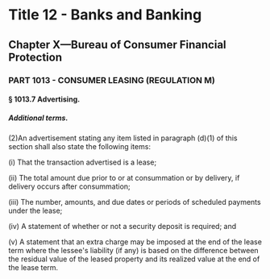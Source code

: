 
# Title 12 - Banks and Banking
## Chapter X—Bureau of Consumer Financial Protection
### PART 1013 - CONSUMER LEASING (REGULATION M)
#### § 1013.7 Advertising.
##### Additional terms.

(2)An advertisement stating any item listed in paragraph (d)(1) of this section shall also state the following items:

(i) That the transaction advertised is a lease;

(ii) The total amount due prior to or at consummation or by delivery, if delivery occurs after consummation;

(iii) The number, amounts, and due dates or periods of scheduled payments under the lease;

(iv) A statement of whether or not a security deposit is required; and

(v) A statement that an extra charge may be imposed at the end of the lease term where the lessee's liability (if any) is based on the difference between the residual value of the leased property and its realized value at the end of the lease term.
